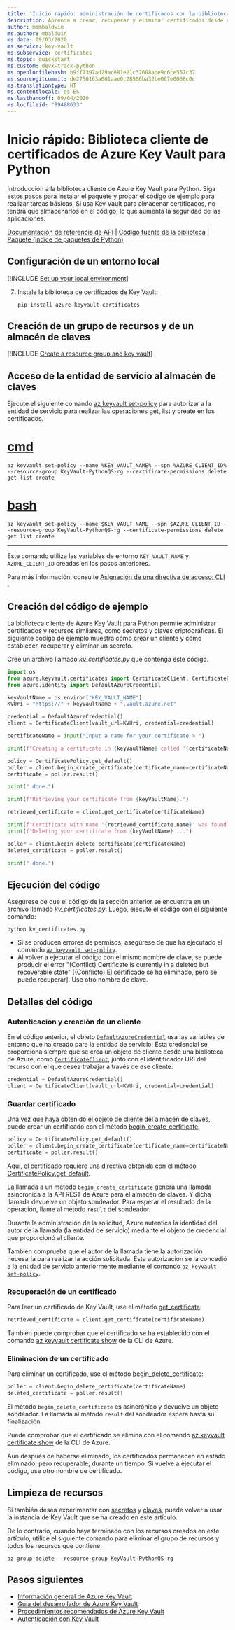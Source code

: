 ```yaml
---
title: 'Inicio rápido: administración de certificados con la biblioteca cliente de Azure Key Vault para Python'
description: Aprenda a crear, recuperar y eliminar certificados desde una instancia de Azure Key Vault mediante la biblioteca cliente de Python
author: msmbaldwin
ms.author: mbaldwin
ms.date: 09/03/2020
ms.service: key-vault
ms.subservice: certificates
ms.topic: quickstart
ms.custom: devx-track-python
ms.openlocfilehash: b9ff7397ad29ac681e21c32608ade9c6ce557c37
ms.sourcegitcommit: de2750163a601aae0c28506ba32be067e0068c0c
ms.translationtype: HT
ms.contentlocale: es-ES
ms.lasthandoff: 09/04/2020
ms.locfileid: "89488633"
---
```

# <a name="quickstart-azure-key-vault-certificates-client-library-for-python"></a>Inicio rápido: Biblioteca cliente de certificados de Azure Key Vault para Python

Introducción a la biblioteca cliente de Azure Key Vault para Python. Siga estos pasos para instalar el paquete y probar el código de ejemplo para realizar tareas básicas. Si usa Key Vault para almacenar certificados, no tendrá que almacenarlos en el código, lo que aumenta la seguridad de las aplicaciones.

[Documentación de referencia de API](/python/api/overview/azure/keyvault-certificates-readme?view=azure-python) | [Código fuente de la biblioteca](https://github.com/Azure/azure-sdk-for-python/tree/master/sdk/keyvault/azure-keyvault-certificates) | [Paquete (índice de paquetes de Python)](https://pypi.org/project/azure-keyvault-certificates)

## <a name="set-up-your-local-environment"></a>Configuración de un entorno local

[!INCLUDE [Set up your local environment](../../../includes/key-vault-python-qs-setup.md)]

7. Instale la biblioteca de certificados de Key Vault:

    ```terminal
    pip install azure-keyvault-certificates
    ```

## <a name="create-a-resource-group-and-key-vault"></a>Creación de un grupo de recursos y de un almacén de claves

[!INCLUDE [Create a resource group and key vault](../../../includes/key-vault-python-qs-rg-kv-creation.md)]

## <a name="give-the-service-principal-access-to-your-key-vault"></a>Acceso de la entidad de servicio al almacén de claves

Ejecute el siguiente comando [az keyvault set-policy](/cli/azure/keyvault?view=azure-cli-latest#az-keyvault-set-policy) para autorizar a la entidad de servicio para realizar las operaciones get, list y create en los certificados.

# <a name="cmd"></a>[cmd](#tab/cmd)

```azurecli
az keyvault set-policy --name %KEY_VAULT_NAME% --spn %AZURE_CLIENT_ID% --resource-group KeyVault-PythonQS-rg --certificate-permissions delete get list create
```

# <a name="bash"></a>[bash](#tab/bash)

```azurecli
az keyvault set-policy --name $KEY_VAULT_NAME --spn $AZURE_CLIENT_ID --resource-group KeyVault-PythonQS-rg --certificate-permissions delete get list create 
```

---

Este comando utiliza las variables de entorno `KEY_VAULT_NAME` y `AZURE_CLIENT_ID` creadas en los pasos anteriores.

Para más información, consulte [Asignación de una directiva de acceso: CLI ](../general/assign-access-policy-cli.md).

## <a name="create-the-sample-code"></a>Creación del código de ejemplo

La biblioteca cliente de Azure Key Vault para Python permite administrar certificados y recursos similares, como secretos y claves criptográficas. El siguiente código de ejemplo muestra cómo crear un cliente y cómo establecer, recuperar y eliminar un secreto.

Cree un archivo llamado *kv_certificates.py* que contenga este código.

```python
import os
from azure.keyvault.certificates import CertificateClient, CertificatePolicy,CertificateContentType, WellKnownIssuerNames 
from azure.identity import DefaultAzureCredential

keyVaultName = os.environ["KEY_VAULT_NAME"]
KVUri = "https://" + keyVaultName + ".vault.azure.net"

credential = DefaultAzureCredential()
client = CertificateClient(vault_url=KVUri, credential=credential)

certificateName = input("Input a name for your certificate > ")

print(f"Creating a certificate in {keyVaultName} called '{certificateName}' ...")

policy = CertificatePolicy.get_default()
poller = client.begin_create_certificate(certificate_name=certificateName, policy=policy)
certificate = poller.result()

print(" done.")

print(f"Retrieving your certificate from {keyVaultName}.")

retrieved_certificate = client.get_certificate(certificateName)

print(f"Certificate with name '{retrieved_certificate.name}' was found'.")
print(f"Deleting your certificate from {keyVaultName} ...")

poller = client.begin_delete_certificate(certificateName)
deleted_certificate = poller.result()

print(" done.")
```

## <a name="run-the-code"></a>Ejecución del código

Asegúrese de que el código de la sección anterior se encuentra en un archivo llamado *kv_certificates.py*. Luego, ejecute el código con el siguiente comando:

```terminal
python kv_certificates.py
```

- Si se producen errores de permisos, asegúrese de que ha ejecutado el comando [`az keyvault set-policy`](#give-the-service-principal-access-to-your-key-vault).
- Al volver a ejecutar el código con el mismo nombre de clave, se puede producir el error "(Conflict) Certificate <name> is currently in a deleted but recoverable state" [(Conflicto) El certificado <name> se ha eliminado, pero se puede recuperar]. Use otro nombre de clave.

## <a name="code-details"></a>Detalles del código

### <a name="authenticate-and-create-a-client"></a>Autenticación y creación de un cliente

En el código anterior, el objeto [`DefaultAzureCredential`](/python/api/azure-identity/azure.identity.defaultazurecredential?view=azure-python) usa las variables de entorno que ha creado para la entidad de servicio. Esta credencial se proporciona siempre que se crea un objeto de cliente desde una biblioteca de Azure, como [`CertificateClient`](/python/api/azure-keyvault-certificates/azure.keyvault.certificates.certificateclient?view=azure-python), junto con el identificador URI del recurso con el que desea trabajar a través de ese cliente:

```python
credential = DefaultAzureCredential()
client = CertificateClient(vault_url=KVUri, credential=credential)
```

### <a name="save-a-certificate"></a>Guardar certificado

Una vez que haya obtenido el objeto de cliente del almacén de claves, puede crear un certificado con el método [begin_create_certificate](/python/api/azure-keyvault-certificates/azure.keyvault.certificates.certificateclient?view=azure-python#begin-create-certificate-certificate-name--policy----kwargs-): 

```python
policy = CertificatePolicy.get_default()
poller = client.begin_create_certificate(certificate_name=certificateName, policy=policy)
certificate = poller.result()
```

Aquí, el certificado requiere una directiva obtenida con el método [CertificatePolicy.get_default](/python/api/azure-keyvault-certificates/azure.keyvault.certificates.certificatepolicy?view=azure-python#get-default--).

La llamada a un método `begin_create_certificate` genera una llamada asincrónica a la API REST de Azure para el almacén de claves. Y dicha llamada devuelve un objeto sondeador. Para esperar el resultado de la operación, llame al método `result` del sondeador.

Durante la administración de la solicitud, Azure autentica la identidad del autor de la llamada (la entidad de servicio) mediante el objeto de credencial que proporcionó al cliente.

También comprueba que el autor de la llamada tiene la autorización necesaria para realizar la acción solicitada. Esta autorización se la concedió a la entidad de servicio anteriormente mediante el comando [`az keyvault set-policy`](#give-the-service-principal-access-to-your-key-vault).

### <a name="retrieve-a-certificate"></a>Recuperación de un certificado

Para leer un certificado de Key Vault, use el método [get_certificate](/python/api/azure-keyvault-certificates/azure.keyvault.certificates.certificateclient?view=azure-python#get-certificate-certificate-name----kwargs-):

```python
retrieved_certificate = client.get_certificate(certificateName)
 ```

También puede comprobar que el certificado se ha establecido con el comando [az keyvault certificate show](/cli/azure/keyvault/certificate?view=azure-cli-latest#az-keyvault-certificate-show) de la CLI de Azure.

### <a name="delete-a-certificate"></a>Eliminación de un certificado

Para eliminar un certificado, use el método [begin_delete_certificate](/python/api/azure-keyvault-certificates/azure.keyvault.certificates.certificateclient?view=azure-python#begin-delete-certificate-certificate-name----kwargs-):

```python
poller = client.begin_delete_certificate(certificateName)
deleted_certificate = poller.result()
```

El método `begin_delete_certificate` es asincrónico y devuelve un objeto sondeador. La llamada al método `result` del sondeador espera hasta su finalización.

Puede comprobar que el certificado se elimina con el comando [az keyvault certificate show](/cli/azure/keyvault/certificate?view=azure-cli-latest#az-keyvault-certificate-show) de la CLI de Azure.

Aun después de haberse eliminado, los certificados permanecen en estado eliminado, pero recuperable, durante un tiempo. Si vuelve a ejecutar el código, use otro nombre de certificado.

## <a name="clean-up-resources"></a>Limpieza de recursos

Si también desea experimentar con [secretos](../secrets/quick-create-python.md) y [claves](../keys/quick-create-python.md), puede volver a usar la instancia de Key Vault que se ha creado en este artículo.

De lo contrario, cuando haya terminado con los recursos creados en este artículo, utilice el siguiente comando para eliminar el grupo de recursos y todos los recursos que contiene:

```azurecli
az group delete --resource-group KeyVault-PythonQS-rg
```

## <a name="next-steps"></a>Pasos siguientes

- [Información general de Azure Key Vault](../general/overview.md)
- [Guía del desarrollador de Azure Key Vault](../general/developers-guide.md)
- [Procedimientos recomendados de Azure Key Vault](../general/best-practices.md)
- [Autenticación con Key Vault](../general/authentication.md)
